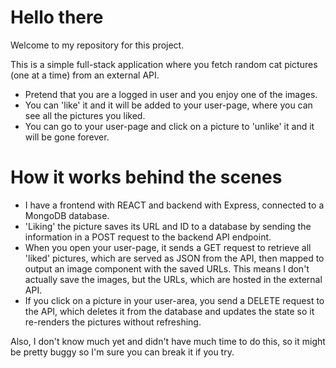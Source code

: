 # Hello there

Welcome to my repository for this project.

This is a simple full-stack application where you fetch random cat pictures (one at a time) from an external API.

- Pretend that you are a logged in user and you enjoy one of the images.
- You can 'like' it and it will be added to your user-page, where you can see all the pictures you liked.
- You can go to your user-page and click on a picture to 'unlike' it and it will be gone forever.

# How it works behind the scenes

- I have a frontend with REACT and backend with Express, connected to a MongoDB database.
- 'Liking' the picture saves its URL and ID to a database by sending the information in a POST request to the backend API endpoint.
- When you open your user-page, it sends a GET request to retrieve all 'liked' pictures, which are served as JSON from the API, then mapped to output an image component with the saved URLs. This means I don't actually save the images, but the URLs, which are hosted in the external API.
- If you click on a picture in your user-area, you send a DELETE request to the API, which deletes it from the database and updates the state so it re-renders the pictures without refreshing.

Also, I don't know much yet and didn't have much time to do this, so it might be pretty buggy so I'm sure you can break it if you try.
